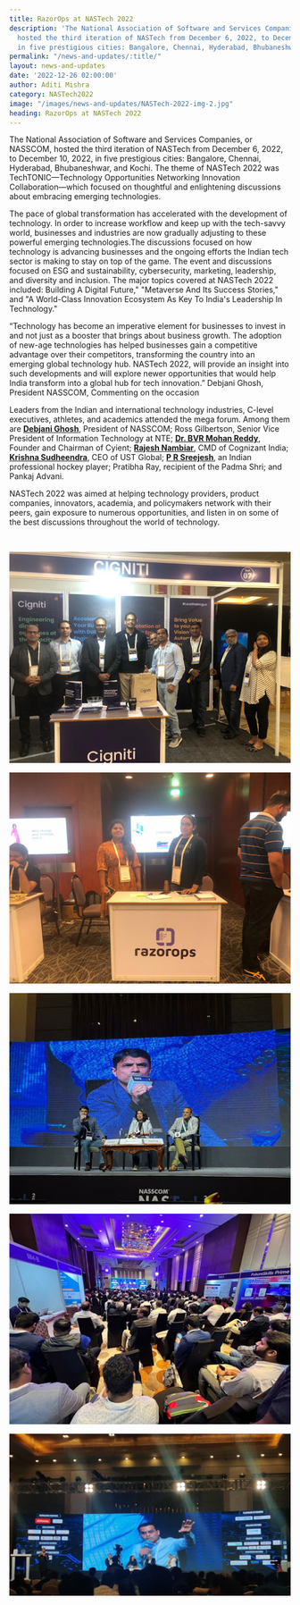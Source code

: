 ```yaml
---
title: RazorOps at NASTech 2022
description: 'The National Association of Software and Services Companies, or NASSCOM,
  hosted the third iteration of NASTech from December 6, 2022, to December 10, 2022,
  in five prestigious cities: Bangalore, Chennai, Hyderabad, Bhubaneshwar, and Kochi'
permalink: "/news-and-updates/:title/"
layout: news-and-updates
date: '2022-12-26 02:00:00'
author: Aditi Mishra
category: NASTech2022
image: "/images/news-and-updates/NASTech-2022-img-2.jpg"
heading: RazorOps at NASTech 2022
---
```


The National Association of Software and Services Companies, or NASSCOM, hosted the third iteration of NASTech from December 6, 2022, to December 10, 2022, in five prestigious cities: Bangalore, Chennai, Hyderabad, Bhubaneshwar, and Kochi. The theme of NASTech 2022 was TechTONIC—Technology Opportunities Networking Innovation Collaboration—which focused on thoughtful and enlightening discussions about embracing emerging technologies.


The pace of global transformation has accelerated with the development of technology. In order to increase workflow and keep up with the tech-savvy world, businesses and industries are now gradually adjusting to these powerful emerging technologies.The discussions focused on how technology is advancing businesses and the ongoing efforts the Indian tech sector is making to stay on top of the game. The event and discussions focused on ESG and sustainability, cybersecurity, marketing, leadership, and diversity and inclusion. The major topics covered at NASTech 2022 included: Building A Digital Future," "Metaverse And Its Success Stories," and "A World-Class Innovation Ecosystem As Key To India's Leadership In Technology."

“Technology has become an imperative element for businesses to invest in and not just as a booster that brings about business growth. The adoption of new-age technologies has helped businesses gain a competitive advantage over their competitors, transforming the country into an emerging global technology hub. NASTech 2022, will provide an insight into such developments and will explore newer opportunities that would help India transform into a global hub for tech innovation.” Debjani Ghosh, President NASSCOM, Commenting on the occasion

Leaders from the Indian and international technology industries, C-level executives, athletes, and academics attended the mega forum. Among them are <a href="https://www.linkedin.com/in/debjani-ghosh-48298b1?miniProfileUrn=urn%3Ali%3Afs_miniProfile%3AACoAAABSkOIBLh2xa5KdaaSja2tcYrwF4J5WEW4&lipi=urn%3Ali%3Apage%3Ad_flagship3_search_srp_all%3BNRy2r7rPQS6EtisyGjtoQw%3D%3D" target="_blank"><b>Debjani Ghosh</b></a>, President of NASSCOM; Ross Gilbertson, Senior Vice President of Information Technology at NTE; <a href="https://www.linkedin.com/in/bvrmohanreddy?miniProfileUrn=urn%3Ali%3Afs_miniProfile%3AACoAAANOAfUBcIXWQXyCAdMD398kgLQX8HAXYZc&lipi=urn%3Ali%3Apage%3Ad_flagship3_search_srp_people%3Ba5Hgtwb4RMuy2p5ZT2QXlA%3D%3D" target="_blank"><b>Dr. BVR Mohan Reddy</b></a>, Founder and Chairman of Cyient; <a href="https://www.linkedin.com/in/rajesh-nambiar?miniProfileUrn=urn%3Ali%3Afs_miniProfile%3AACoAAAGJ3C4BTUX9nEBJG4zRXcTFNqb2gJhZrNc&lipi=urn%3Ali%3Apage%3Ad_flagship3_search_srp_all%3Bc1Wc%2FcGtQbuYU%2BrEtoQdEg%3D%3D" target="_blank"><b>Rajesh Nambiar</b></a>, CMD of Cognizant India; <a href="https://www.linkedin.com/in/krishna-sudheendra-141b757?miniProfileUrn=urn%3Ali%3Afs_miniProfile%3AACoAAAFrDYEBqROwBQEMw2D-v7ykILfYNB8JIf4&lipi=urn%3Ali%3Apage%3Ad_flagship3_search_srp_people%3BZ%2FLgROcGRtGwYPgYG%2BZfiA%3D%3D" target="_blank"><b>Krishna Sudheendra</b></a>, CEO of UST Global; <a href="https://www.linkedin.com/in/sreejesh-p-r-82b63597?miniProfileUrn=urn%3Ali%3Afs_miniProfile%3AACoAABSPkWMBh8A3Shn4_cr-Nt2rXObN4eQ95nw&lipi=urn%3Ali%3Apage%3Ad_flagship3_search_srp_people%3B%2F%2FOecfVGRdaY%2BRiZa0uEOA%3D%3D" target="_blank"><b>P R Sreejesh</b></a>, an Indian professional hockey player; Pratibha Ray, recipient of the Padma Shri; and Pankaj Advani.

NASTech 2022 was aimed at helping technology providers, product companies, innovators, academia, and policymakers network with their peers, gain exposure to numerous opportunities, and listen in on some of the best discussions throughout the world of technology.

<br>

![](/images/news-and-updates/NASTech-2022-img-1.jpg)

![](/images/news-and-updates/NASTech-2022-img-2.jpg)

![](/images/news-and-updates/NASTech-2022-img-3.jpg)

![](/images/news-and-updates/NASTech-2022-img-4.jpg)

![](/images/news-and-updates/NASTech-2022-img-5.jpg)

<br>
